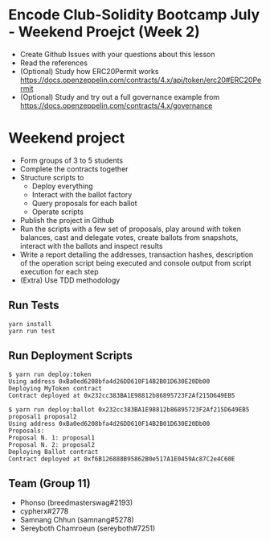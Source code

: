 # Encode Club-Solidity Bootcamp July - Weekend Proejct (Week 2)

* Create Github Issues with your questions about this lesson
* Read the references
* (Optional) Study how ERC20Permit works https://docs.openzeppelin.com/contracts/4.x/api/token/erc20#ERC20Permit
* (Optional) Study and try out a full governance example from https://docs.openzeppelin.com/contracts/4.x/governance

# Weekend project
* Form groups of 3 to 5 students
* Complete the contracts together
* Structure scripts to
  * Deploy everything
  * Interact with the ballot factory
  * Query proposals for each ballot
  * Operate scripts
* Publish the project in Github
* Run the scripts with a few set of proposals, play around with token balances, cast and delegate votes, create ballots from snapshots, interact with the ballots and inspect results
* Write a report detailing the addresses, transaction hashes, description of the operation script being executed and console output from script execution for each step
* (Extra) Use TDD methodology

## Run Tests

```shell
yarn install
yarn run test
```

## Run Deployment Scripts
```shell
$ yarn run deploy:token
Using address 0xBa0ed6208bfa4d26DD610F14B2B01D630E20Db00
Deploying MyToken contract
Contract deployed at 0x232cc383BA1E98812b86895723F2Af215D649EB5

$ yarn run deploy:ballot 0x232cc383BA1E98812b86895723F2Af215D649EB5 proposal1 proposal2
Using address 0xBa0ed6208bfa4d26DD610F14B2B01D630E20Db00
Proposals:
Proposal N. 1: proposal1
Proposal N. 2: proposal2
Deploying Ballot contract
Contract deployed at 0xf6B126888B95862B0e517A1E0459Ac87C2e4C60E
```

## Team (Group 11)

* Phonso (breedmasterswag#2193)
* cypherx#2778
* Samnang Chhun (samnang#5278)
* Sereyboth Chamroeun (sereyboth#7251)
